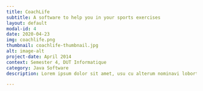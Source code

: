 ```yaml
---
title: CoachLife
subtitle: A software to help you in your sports exercises
layout: default
modal-id: 4
date: 2020-04-23
img: coachlife.png
thumbnail: coachlife-thumbnail.jpg
alt: image-alt
project-date: April 2014
context: Semester 4, DUT Informatique
category: Java Software
description: Lorem ipsum dolor sit amet, usu cu alterum nominavi lobortis. At duo novum diceret. Tantas apeirian vix et, usu sanctus postulant inciderint ut, populo diceret necessitatibus in vim. Cu eum dicam feugiat noluisse.

---
```

